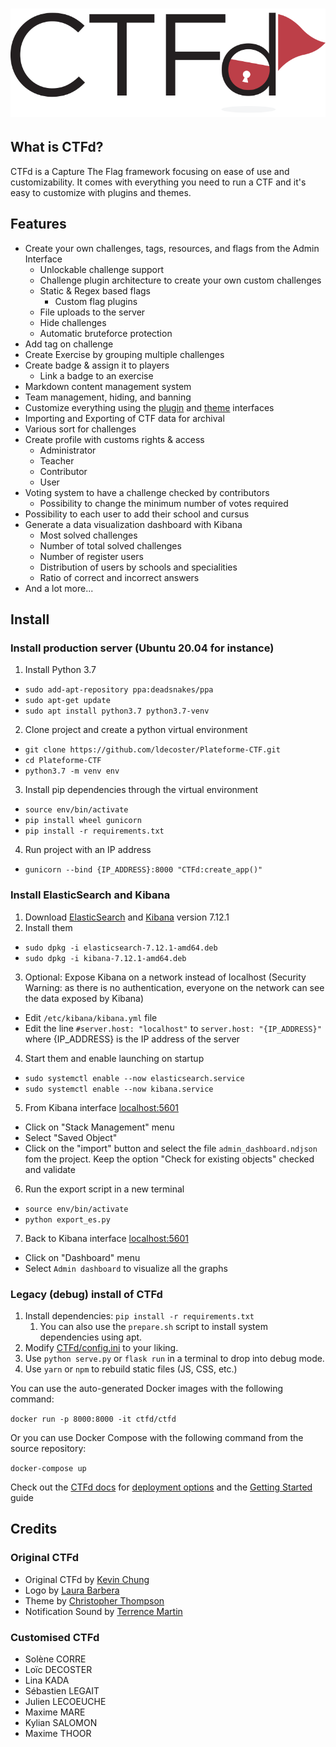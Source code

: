 # ![](https://github.com/CTFd/CTFd/blob/master/CTFd/themes/core/static/img/logo.png?raw=true)

## What is CTFd?

CTFd is a Capture The Flag framework focusing on ease of use and customizability. It comes with everything you need to run a CTF and it's easy to customize with plugins and themes.

## Features

- Create your own challenges, tags, resources, and flags from the Admin Interface
  - Unlockable challenge support
  - Challenge plugin architecture to create your own custom challenges
  - Static & Regex based flags
    - Custom flag plugins
  - File uploads to the server
  - Hide challenges
  - Automatic bruteforce protection
- Add tag on challenge
- Create Exercise by grouping multiple challenges
- Create badge & assign it to players
  - Link a badge to an exercise
- Markdown content management system
- Team management, hiding, and banning
- Customize everything using the [plugin](https://docs.ctfd.io/docs/plugins/) and [theme](https://docs.ctfd.io/docs/themes/) interfaces
- Importing and Exporting of CTF data for archival
- Various sort for challenges
- Create profile with customs rights & access
  - Administrator
  - Teacher
  - Contributor
  - User
- Voting system to have a challenge checked by contributors
  - Possibility to change the minimum number of votes required
- Possibility to each user to add their school and cursus
- Generate a data visualization dashboard with Kibana
  - Most solved challenges
  - Number of total solved challenges
  - Number of register users
  - Distribution of users by schools and specialities
  - Ratio of correct and incorrect answers
- And a lot more...

## Install

### Install production server (Ubuntu 20.04 for instance)

1. Install Python 3.7
  - `sudo add-apt-repository ppa:deadsnakes/ppa`
  - `sudo apt-get update`
  - `sudo apt install python3.7 python3.7-venv`
2. Clone project and create a python virtual environment
  - `git clone https://github.com/ldecoster/Plateforme-CTF.git`
  - `cd Plateforme-CTF`
  - `python3.7 -m venv env`
3. Install pip dependencies through the virtual environment
  - `source env/bin/activate`
  - `pip install wheel gunicorn`
  - `pip install -r requirements.txt`
4. Run project with an IP address
  - `gunicorn --bind {IP_ADDRESS}:8000 "CTFd:create_app()"`

### Install ElasticSearch and Kibana

1. Download [ElasticSearch](https://artifacts.elastic.co/downloads/elasticsearch/elasticsearch-7.12.1-amd64.deb) and [Kibana](https://artifacts.elastic.co/downloads/kibana/kibana-7.12.1-amd64.deb) version 7.12.1
2. Install them
  - `sudo dpkg -i elasticsearch-7.12.1-amd64.deb`
  - `sudo dpkg -i kibana-7.12.1-amd64.deb`
3. Optional: Expose Kibana on a network instead of localhost (Security Warning: as there is no authentication, everyone on the network can see the data exposed by Kibana)
  - Edit `/etc/kibana/kibana.yml` file
  - Edit the line `#server.host: "localhost"` to `server.host: "{IP_ADDRESS}"` where {IP_ADDRESS} is the IP address of the server
4. Start them and enable launching on startup
  - `sudo systemctl enable --now elasticsearch.service`
  - `sudo systemctl enable --now kibana.service`
5. From Kibana interface [localhost:5601](http://localhost:5601)
  - Click on "Stack Management" menu
  - Select "Saved Object"
  - Click on the "import" button and select the file `admin_dashboard.ndjson` fom the project. Keep the option "Check for existing objects" checked and validate
6. Run the export script in a new terminal
  - `source env/bin/activate`
  - `python export_es.py`
7. Back to Kibana interface [localhost:5601](http://localhost:5601)
  - Click on "Dashboard" menu
  - Select `Admin dashboard` to visualize all the graphs

### Legacy (debug) install of CTFd

1. Install dependencies: `pip install -r requirements.txt`
   1. You can also use the `prepare.sh` script to install system dependencies using apt.
2. Modify [CTFd/config.ini](https://github.com/CTFd/CTFd/blob/master/CTFd/config.ini) to your liking.
3. Use `python serve.py` or `flask run` in a terminal to drop into debug mode.
4. Use `yarn` or `npm` to rebuild static files (JS, CSS, etc.)

You can use the auto-generated Docker images with the following command:

`docker run -p 8000:8000 -it ctfd/ctfd`

Or you can use Docker Compose with the following command from the source repository:

`docker-compose up`

Check out the [CTFd docs](https://docs.ctfd.io/) for [deployment options](https://docs.ctfd.io/docs/deployment/) and the [Getting Started](https://docs.ctfd.io/tutorials/getting-started/) guide

## Credits

### Original CTFd
- Original CTFd by [Kevin Chung](https://ctfd.io)
- Logo by [Laura Barbera](http://www.laurabb.com/)
- Theme by [Christopher Thompson](https://github.com/breadchris)
- Notification Sound by [Terrence Martin](https://soundcloud.com/tj-martin-composer)

### Customised CTFd
- Solène CORRE
- Loïc DECOSTER
- Lina KADA
- Sébastien LEGAIT
- Julien LECOEUCHE
- Maxime MARE
- Kylian SALOMON
- Maxime THOOR